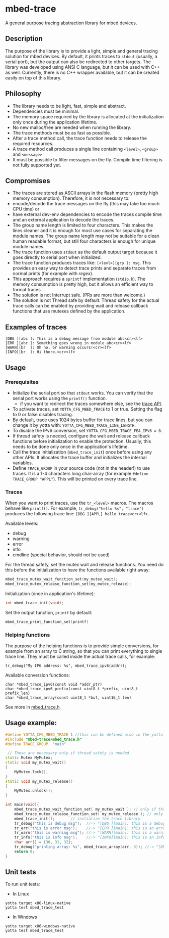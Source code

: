 # mbed-trace

A general purpose tracing abstraction library for mbed devices.

## Description

The purpose of the library is to provide a light, simple and general tracing solution for mbed devices. By default, it prints traces to `stdout` (usually, a serial port), but the output can also be redirected to other targets. The library was developed using ANSI C language, but it can be used with C++ as well. Currently, there is no C++ wrapper available, but it can be created easily on top of this library.

## Philosophy

* The library needs to be light, fast, simple and abstract.
* Dependencies must be minimal.
* The memory space required by the library is allocated at the initialization only once during the application lifetime.
* No new malloc/free are needed when running the library.
* The trace methods must be as fast as possible.
* After a trace method call, the trace function needs to release the required resources.
* A trace method call produces a single line containing `<level>`, `<group>` and `<message>`
* It must be possible to filter messages on the fly. Compile time filtering is not fully supported yet.

## Compromises

* The traces are stored as ASCII arrays in the flash memory (pretty high memory consumption). Therefore, it is not necessary to:
 * encode/decode the trace messages on the fly (this may take too much CPU time) or 
 * have external dev-env dependencies to encode the traces compile time and an external application to decode the traces. 
* The group name length is limited to four characters. This makes the lines cleaner and it is enough for most use cases for separating the module names. The group name length may not be suitable for a clean human readable format, but still four characters is enough for unique module names.
* The trace function uses `stdout` as the default output target because it goes directly to serial port when initialized. 
* The trace function produces traces like: `[<levl>][grp ]: msg`. This provides an easy way to detect trace prints and separate traces from normal prints (for example with _regex_).
* This approach requires a `sprintf` implementation (`stdio.h`). The memory consumption is pretty high, but it allows an efficient way to format traces.
* The solution is not Interrupt safe. (PRs are more than welcome.)
* The solution is not Thread safe by default. Thread safety for the actual trace calls can be enabled by providing wait and release callback functions that use mutexes defined by the application. 

## Examples of traces

```
[DBG ][abc ]: This is a debug message from module abc<cr><lf>
[ERR ][abc ]: Something goes wrong in module abc<cr><lf>
[WARN][br  ]: Oh no, br warning occurs!<cr><lf>
[INFO][br  ]: Hi there.<cr><lf>
```

## Usage

### Prerequisites

* Initialize the serial port so that `stdout` works. You can verify that the serial port works using the `printf()` function.
    * if you want to redirect the traces somewhere else, see the [trace API](https://github.com/ARMmbed/mbed-trace/blob/master/mbed-trace/mbed_trace.h#L170).
* To activate traces, set `YOTTA_CFG_MBED_TRACE` to 1 or true. Setting the flag to 0 or false disables tracing.
* By default, trace uses 1024 bytes buffer for trace lines, but you can change it by yotta with: `YOTTA_CFG_MBED_TRACE_LINE_LENGTH`.
* To disable the IPv6 conversion, set `YOTTA_CFG_MBED_TRACE_FEA_IPV6 = 0`.
* If thread safety is needed, configure the wait and release callback functions before initialization to enable the protection. Usually, this needs to be done only once in the application's lifetime.
* Call the trace initialization (`mbed_trace_init`) once before using any other APIs. It allocates the trace buffer and initializes the internal variables.
* Define `TRACE_GROUP` in your source code (not in the header!) to use traces. It is a 1-4 characters long char-array (for example `#define TRACE_GROUP "APPL"`). This will be printed on every trace line.

### Traces

When you want to print traces, use the `tr_<level>` macros. The macros behave like `printf()`. For example, `tr_debug("hello %s", "trace")` produces the following trace line: `[DBG ][APPL] hello trace<cr><lf>`.

Available levels:

* debug
* warning
* error
* info
* cmdline (special behavior, should not be used)

For the thread safety, set the mutex wait and release functions. You need do this before the initialization to have the functions available right away:

```c
mbed_trace_mutex_wait_function_set(my_mutex_wait);
mbed_trace_mutex_release_function_set(my_mutex_release);
```

Initialization (once in application's lifetime):

```c
int mbed_trace_init(void);
```

Set the output function, `printf` by default:

```c
mbed_trace_print_function_set(printf)
```

### Helping functions

The purpose of the helping functions is to provide simple conversions, for example from an array to C string, so that you can print everything to single trace line. They must be called inside the actual trace calls, for example:

```
tr_debug("My IP6 address: %s", mbed_trace_ipv6(addr));
```

Available conversion functions:

```
char *mbed_trace_ipv6(const void *addr_ptr)
char *mbed_trace_ipv6_prefix(const uint8_t *prefix, uint8_t prefix_len)
char *mbed_trace_array(const uint8_t *buf, uint16_t len)
```

See more in [mbed_trace.h](https://github.com/ARMmbed/mbed-trace/blob/master/mbed-trace/mbed_trace.h).


## Usage example:

```c++
#define YOTTA_CFG_MBED_TRACE 1 //this can be defined also in the yotta configuration file config.json
#include "mbed-trace/mbed_trace.h"
#define TRACE_GROUP  "main"

 // These are necessary only if thread safety is needed
static Mutex MyMutex;
static void my_mutex_wait()
{
    MyMutex.lock();
}
static void my_mutex_release()
{
    MyMutex.unlock();
}

int main(void){
    mbed_trace_mutex_wait_function_set( my_mutex_wait ); // only if thread safety is needed
    mbed_trace_mutex_release_function_set( my_mutex_release ); // only if thread safety is needed
    mbed_trace_init();       // initialize the trace library
    tr_debug("this is debug msg");  //-> "[DBG ][main]: this is a debug msg"
    tr_err("this is error msg");    //-> "[ERR ][main]: this is an error msg"
    tr_warn("this is warning msg"); //-> "[WARN][main]: this is a warning msg"
    tr_info("this is info msg");    //-> "[INFO][main]: this is an info msg"
    char arr[] = {30, 31, 32};
    tr_debug("printing array: %s", mbed_trace_array(arr, 3)); //-> "[DBG ][main]: printing array: 01:02:03"
    return 0;
}
```

## Unit tests

To run unit tests:

* In Linux

```
yotta target x86-linux-native
yotta test mbed_trace_test
```

* In Windows

```
yotta target x86-windows-native
yotta test mbed_trace_test
```
